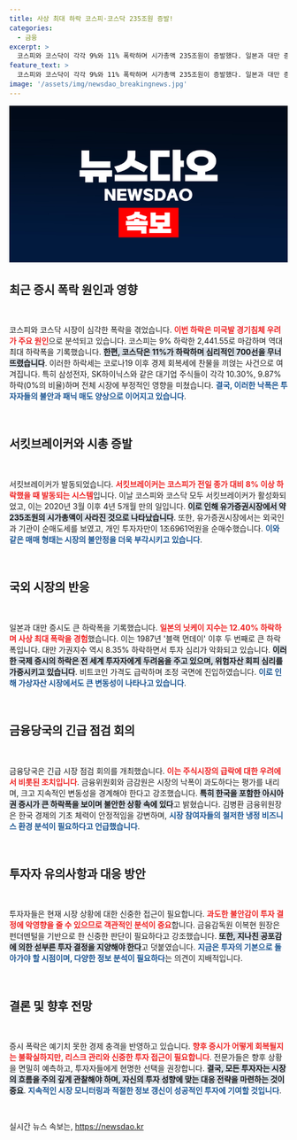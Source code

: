 ```yaml
---
title: 사상 최대 하락 코스피·코스닥 235조원 증발!
categories:
  - 금융
excerpt: >
  코스피와 코스닥이 각각 9%와 11% 폭락하며 시가총액 235조원이 증발했다. 일본과 대만 증시도 큰 폭으로 하락하고 비트코인 가격도 흔들리고 있다. 금융당국 긴급 회의 소집, 낙폭 과도 진단.
feature_text: >
  코스피와 코스닥이 각각 9%와 11% 폭락하며 시가총액 235조원이 증발했다. 일본과 대만 증시도 큰 폭으로 하락하고 비트코인 가격도 흔들리고 있다. 금융당국 긴급 회의 소집, 낙폭 과도 진단.
image: '/assets/img/newsdao_breakingnews.jpg'
---
```


<p><img src="/assets/img/newsdao_breakingnews.jpg" alt="pcversion 속보" /></p>

<h2 data-ke-size="size26">최근 증시 폭락 원인과 영향</h2>

<p data-ke-size="size16">&nbsp;</p>

<p>코스피와 코스닥 시장이 심각한 폭락을 겪었습니다. <b><span style="color: #ee2323;">이번 하락은 미국발 경기침체 우려가 주요 원인</span></b>으로 분석되고 있습니다. 코스피는 9% 하락한 2,441.55로 마감하며 역대 최대 하락폭을 기록했습니다. <b><span style="background-color: #21538527;">한편, 코스닥은 11%가 하락하며 심리적인 700선을 무너뜨렸습니다</span></b>. 이러한 하락세는 코로나19 이후 경제 회복세에 찬물을 끼얹는 사건으로 여겨집니다. 특히 삼성전자, SK하이닉스와 같은 대기업 주식들이 각각 10.30%, 9.87% 하락(0%의 비율)하며 전체 시장에 부정적인 영향을 미쳤습니다. <b><span style="color: #1a5490;">결국, 이러한 낙폭은 투자자들의 불안과 패닉 매도 양상으로 이어지고 있습니다</span></b>.</p>

<p data-ke-size="size16">&nbsp;</p>

<h2 data-ke-size="size26">서킷브레이커와 시총 증발</h2>

<p data-ke-size="size16">&nbsp;</p>

<p>서킷브레이커가 발동되었습니다. <b><span style="color: #ee2323;">서킷브레이커는 코스피가 전일 종가 대비 8% 이상 하락했을 때 발동되는 시스템</span></b>입니다. 이날 코스피와 코스닥 모두 서킷브레이커가 활성화되었고, 이는 2020년 3월 이후 4년 5개월 만의 일입니다. <b><span style="background-color: #21538527;">이로 인해 유가증권시장에서 약 235조원의 시가총액이 사라진 것으로 나타났습니다</span></b>. 또한, 유가증권시장에서는 외국인과 기관이 순매도세를 보였고, 개인 투자자만이 1조6961억원을 순매수했습니다. <b><span style="color: #1a5490;">이와 같은 매매 형태는 시장의 불안정을 더욱 부각시키고 있습니다</span></b>.</p>

<p data-ke-size="size16">&nbsp;</p>

<h2 data-ke-size="size26">국외 시장의 반응</h2>

<p data-ke-size="size16">&nbsp;</p>

<p>일본과 대만 증시도 큰 하락폭을 기록했습니다. <b><span style="color: #ee2323;">일본의 닛케이 지수는 12.40% 하락하며 사상 최대 폭락을 경험</span></b>했습니다. 이는 1987년 '블랙 먼데이' 이후 두 번째로 큰 하락폭입니다. 대만 가권지수 역시 8.35% 하락하면서 투자 심리가 악화되고 있습니다. <b><span style="background-color: #21538527;">이러한 국제 증시의 하락은 전 세계 투자자에게 두려움을 주고 있으며, 위험자산 회피 심리를 가중시키고 있습니다</span></b>. 비트코인 가격도 급락하며 조정 국면에 진입하였습니다. <b><span style="color: #1a5490;">이로 인해 가상자산 시장에서도 큰 변동성이 나타나고 있습니다</span></b>.</p>

<p data-ke-size="size16">&nbsp;</p>

<h2 data-ke-size="size26">금융당국의 긴급 점검 회의</h2>

<p data-ke-size="size16">&nbsp;</p>

<p>금융당국은 긴급 시장 점검 회의를 개최했습니다. <b><span style="color: #ee2323;">이는 주식시장의 급락에 대한 우려에서 비롯된 조치입니다</span></b>. 금융위원회와 금감원은 시장의 낙폭이 과도하다는 평가를 내리며, 크고 지속적인 변동성을 경계해야 한다고 강조했습니다. <b><span style="background-color: #21538527;">특히 한국을 포함한 아시아권 증시가 큰 하락폭을 보이며 불안한 상황 속에 있다</span></b>고 밝혔습니다. 김병환 금융위원장은 한국 경제의 기초 체력이 안정적임을 강변하며, <b><span style="color: #1a5490;">시장 참여자들의 철저한 냉정 비즈니스 환경 분석이 필요하다고 언급했습니다</span></b>.</p>

<p data-ke-size="size16">&nbsp;</p>

<h2 data-ke-size="size26">투자자 유의사항과 대응 방안</h2>

<p data-ke-size="size16">&nbsp;</p>

<p>투자자들은 현재 시장 상황에 대한 신중한 접근이 필요합니다. <b><span style="color: #ee2323;">과도한 불안감이 투자 결정에 악영향을 줄 수 있으므로 객관적인 분석이 중요</span></b>합니다. 금융감독원 이복현 원장은 펀더멘털을 기반으로 한 신중한 판단이 필요하다고 강조했습니다. <b><span style="background-color: #21538527;">또한, 지나친 공포감에 의한 섣부른 투자 결정을 지양해야 한다</span></b>고 덧붙였습니다. <b><span style="color: #1a5490;">지금은 투자의 기본으로 돌아가야 할 시점이며, 다양한 정보 분석이 필요하다</span></b>는 의견이 지배적입니다.</p>

<p data-ke-size="size16">&nbsp;</p>

<h2 data-ke-size="size26">결론 및 향후 전망</h2>

<p data-ke-size="size16">&nbsp;</p>

<p>증시 폭락은 예기치 못한 경제 충격을 반영하고 있습니다. <b><span style="color: #ee2323;">향후 증시가 어떻게 회복될지는 불확실하지만, 리스크 관리와 신중한 투자 접근이 필요합니다</span></b>. 전문가들은 향후 상황을 면밀히 예측하고, 투자자들에게 현명한 선택을 권장합니다. <b><span style="background-color: #21538527;">결국, 모든 투자자는 시장의 흐름을 주의 깊게 관찰해야 하며, 자신의 투자 성향에 맞는 대응 전략을 마련하는 것이 중요</span></b>. <b><span style="color: #1a5490;">지속적인 시장 모니터링과 적절한 정보 갱신이 성공적인 투자에 기여할 것입니다</span></b>.</p>

<p data-ke-size="size16">&nbsp;</p>
실시간 뉴스 속보는, <a href="https://newsdao.kr" rel="dofollow">https://newsdao.kr</a>


